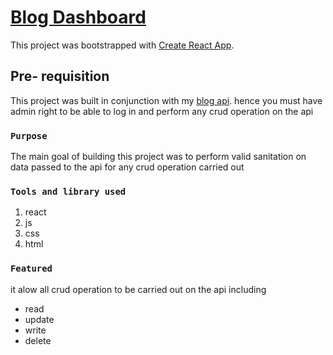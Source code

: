 # [Blog Dashboard](https://blog-dashboard-three.vercel.app/)

This project was bootstrapped with [Create React App](https://github.com/facebook/create-react-app).

## Pre- requisition 
This project was built in conjunction with my [blog api](https://blog-api-erose.up.railway.app/).
hence you must have admin right to be able to log in and perform any crud operation on the api 

### `Purpose`
The main goal of building this project was to perform valid sanitation on data passed to the api for any crud operation carried out

### `Tools and library used`

<ol>
  <li> react </li>
   <li> js </li>
   <li> css </li>
   <li> html</li>
</ol>


### `Featured`
it alow all crud operation to be carried out on the api including 

<ul>
  <li> read </li>
  <li> update </li>
  <li> write </li>
  <li> delete </li>
</ul>
